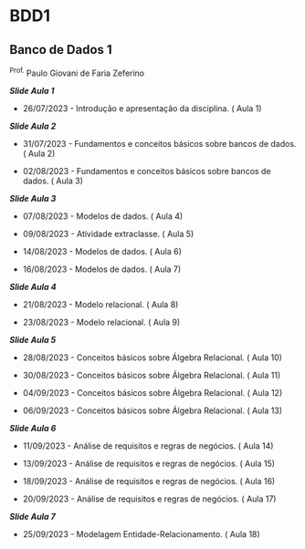# BDD1

## Banco de Dados 1

<sup>Prof.</sup>
Paulo Giovani de Faria Zeferino

***Slide Aula 1***

- 26/07/2023	-	Introdução e apresentação da disciplina. ( Aula 1)

***Slide Aula 2***

- 31/07/2023	- Fundamentos e conceitos básicos sobre bancos de dados. ( Aula 2)

- 02/08/2023	-	Fundamentos e conceitos básicos sobre bancos de dados. ( Aula 3)

***Slide Aula 3***

- 07/08/2023	-	Modelos de dados. ( Aula 4)

- 09/08/2023	-	Atividade extraclasse.  ( Aula 5)

- 14/08/2023	-	Modelos de dados. ( Aula 6)

- 16/08/2023	-	Modelos de dados. ( Aula 7)

***Slide Aula 4***

- 21/08/2023	-	Modelo relacional. ( Aula 8)

- 23/08/2023	-	Modelo relacional. ( Aula 9)

***Slide Aula 5***

- 28/08/2023	- Conceitos básicos sobre Álgebra Relacional. ( Aula 10)

- 30/08/2023	-	Conceitos básicos sobre Álgebra Relacional. ( Aula 11)

- 04/09/2023	-	Conceitos básicos sobre Álgebra Relacional. ( Aula 12)

- 06/09/2023	- Conceitos básicos sobre Álgebra Relacional. ( Aula 13)

***Slide Aula 6***

- 11/09/2023	-	Análise de requisitos e regras de negócios. ( Aula 14)

- 13/09/2023	-	Análise de requisitos e regras de negócios. ( Aula 15)

- 18/09/2023	-	Análise de requisitos e regras de negócios. ( Aula 16)

- 20/09/2023	-	Análise de requisitos e regras de negócios. ( Aula 17)

***Slide Aula 7***

- 25/09/2023	-	Modelagem Entidade-Relacionamento. ( Aula 18)
